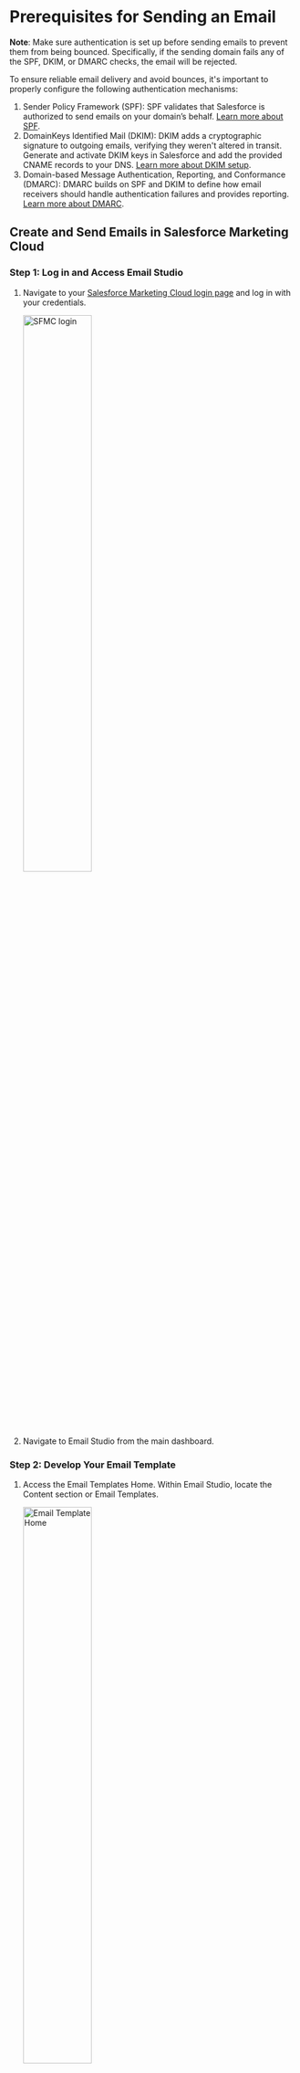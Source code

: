 # Prerequisites for Sending an Email

**Note**: Make sure authentication is set up before sending emails to prevent them from being bounced. Specifically, if the sending domain fails any of the SPF, DKIM, or DMARC checks, the email will be rejected.

To ensure reliable email delivery and avoid bounces, it's important to properly configure the following authentication mechanisms:

1. Sender Policy Framework (SPF): SPF validates that Salesforce is authorized to send emails on your domain’s behalf. [Learn more about SPF](https://help.salesforce.com/s/articleView?id=emailadmin_spf_overview.htm&type=5).
2. DomainKeys Identified Mail (DKIM): DKIM adds a cryptographic signature to outgoing emails, verifying they weren't altered in transit. Generate and activate DKIM keys in Salesforce and add the provided CNAME records to your DNS. [Learn more about DKIM setup](https://help.salesforce.com/s/articleView?id=sf.emailadmin_setup_dkim_key.htm&type=5).
3. Domain-based Message Authentication, Reporting, and Conformance (DMARC): DMARC builds on SPF and DKIM to define how email receivers should handle authentication failures and provides reporting. [Learn more about DMARC](https://help.salesforce.com/s/articleView?id=sf.emailadmin_dmarc.htm&type=5).

## Create and Send Emails in Salesforce Marketing Cloud

### Step 1: Log in and Access Email Studio

1. Navigate to your [Salesforce Marketing Cloud login page](https://mc.exacttarget.com/cloud/login.html) and log in with your credentials.

   <img src="{{base_path}}/assets/img/integrate/connectors/sfmc/sfmc-login.png" title="SFMC login" width="50%" alt="SFMC login"/>

2. Navigate to Email Studio from the main dashboard.

### Step 2: Develop Your Email Template

1. Access the Email Templates Home. Within Email Studio, locate the Content section or Email Templates.

   <img src="{{base_path}}/assets/img/integrate/connectors/sfmc/email-template-home.png" title="Email Template Home" width="50%" alt="Email Template Home"/>

2. Click “New Email Template,” fill in the required details, and save.

   <img src="{{base_path}}/assets/img/integrate/connectors/sfmc/email-template-new.png" title="New Email Template" width="100%" alt="New Email Template"/>

3. Open the template details page and click "Edit in Builder." From there, you can modify the HTML, paste an existing template, or choose from their available templates. I have also added a custom HTML template, which you can find [here](https://gist.github.com/aashikam/999fc472ebc16e06be4e72f644fff55d).

   <img src="{{base_path}}/assets/img/integrate/connectors/sfmc/email-template-edit.png" title="Edit Email Template" width="100%" alt="Edit Email Template"/>

5. Save your changes and return to the Email Templates home. This template can now be used in subsequent email sends.

### Step 3: Create the Email Message in Content Builder

1. From Email Studio, click on “Content.”
2. Choose “Create” and select your preferred email type (Template Based, HTML Paste, or Text Only).

   <img src="{{base_path}}/assets/img/integrate/connectors/sfmc/create-email.png" title="Create Email" width="100%" alt="Create Email"/>

3. Enter the necessary details such as the email subject, preheader, and other required fields.
4. Construct the email content according to the chosen format.

    <img src="{{base_path}}/assets/img/integrate/connectors/sfmc/email-content.png" title="Email Content" width="100%" alt="Email Content"/>

5. Use the preview features (desktop, mobile, HTML, and plain text) to verify the email’s appearance.
6. Save your email draft when satisfied.

### Step 4 Configure a Sender Profile

1. In Email Studio, click the “Admin” tab (or use the Email drop-down to find Admin).
2. Find the “Sender Profiles” option in the left-hand menu.

    <img src="{{base_path}}/assets/img/integrate/connectors/sfmc/sender-profiles.png" title="Sender Profiles" width="30%" alt="Sender Profiles"/>

3. Click “Create” to make a new profile or select an existing profile to update.

    <img src="{{base_path}}/assets/img/integrate/connectors/sfmc/new-profile.png" title="New Profile" width="100%" alt="New Profile"/>

4. Provide a “From Name” and a verified “From Email Address” that is authorized in your Salesforce Marketing Cloud account.
5. Confirm and save your sender profile.

### Step 5: Set Up a Delivery Profile

1. Provide a reply-to email address.
2. Configure additional settings such as headers, footers, and tracking options as needed.

<img src="{{base_path}}/assets/img/integrate/connectors/sfmc/delivery-profile.png" title="Delivery Profile" width="100%" alt="Delivery Profile"/>

### Step 6: Create a Send-Classification

1. Combine your sender profile and delivery profile in a send-classification.
2. Choose whether your send is Commercial or Transactional.

<img src="{{base_path}}/assets/img/integrate/connectors/sfmc/send-classification.png" title="Send Classification" width="100%" alt="Send Classification"/>

### Step 7: Build the Email Send Definition

1. Attach your email template/message, send classification, and target audience.
2. Define scheduling options or decide on an immediate send.

> Note: You can use the WSO2 Micro Integrator (MI) "Create Email Send Definition" operation to programmatically create the send-definition.

### Step 8: Test Your Email

1. Use Email Studio’s preview features to ensure the email renders correctly across different devices and email clients.

<img src="{{base_path}}/assets/img/integrate/connectors/sfmc/send-test-email.png" title="Send Test Email" width="100%" alt="Send Test Email"/>

2. Send a test email to a small group to validate the sender profile, delivery profile, send classification, and overall email formatting.

### Step 9: Execute the Full Send

After a successful test send and verification of all settings, proceed with the full email send to your entire target audience.

> Note: You can use the WSO2 Micro Integrator (MI) "Send Email Message" operation to programmatically trigger the full email send.

